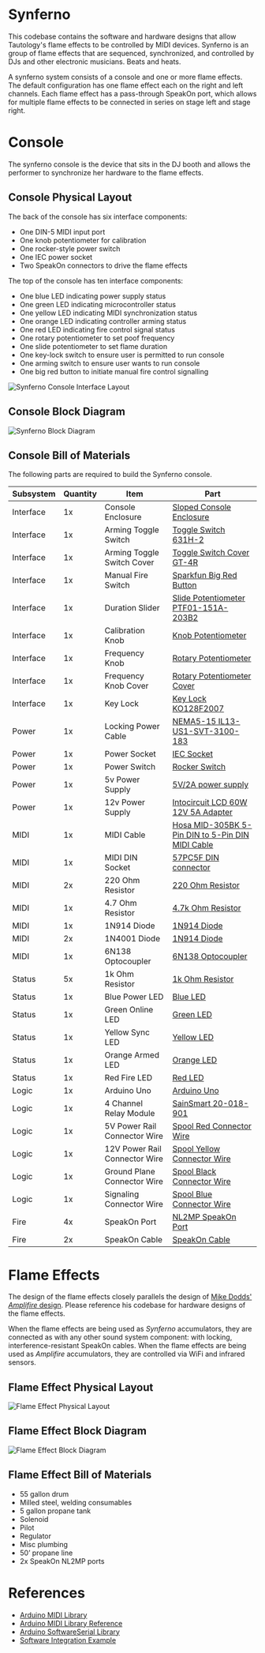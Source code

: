 # Synferno

This codebase contains the software and hardware designs that allow Tautology's flame effects to be controlled by MIDI devices. Synferno is an group of flame effects that are sequenced, synchronized, and controlled by DJs and other electronic musicians. Beats and heats.

A synferno system consists of a console and one or more flame effects. The default configuration has one flame effect each on the right and left channels. Each flame effect has a pass-through SpeakOn port, which allows for multiple flame effects to be connected in series on stage left and stage right.

# Console

The synferno console is the device that sits in the DJ booth and allows the performer to synchronize her hardware to the flame effects.

## Console Physical Layout

The back of the console has six interface components:

* One DIN-5 MIDI input port
* One knob potentiometer for calibration
* One rocker-style power switch
* One IEC power socket
* Two SpeakOn connectors to drive the flame effects

The top of the console has ten interface components:

* One blue LED indicating power supply status
* One green LED indicating microcontroller status
* One yellow LED indicating MIDI synchronization status
* One orange LED indicating controller arming status
* One red LED indicating fire control signal status
* One rotary potentiometer to set poof frequency
* One slide potentiometer to set flame duration
* One key-lock switch to ensure user is permitted to run console
* One arming switch to ensure user wants to run console
* One big red button to initiate manual fire control signalling

![Synferno Console Interface Layout](https://raw.githubusercontent.com/linenoise/synferno/master/docs/diagrams/Synferno%20Console%20Interface%20Layout.png)

## Console Block Diagram

![Synferno Block Diagram](https://github.com/linenoise/synferno/blob/master/docs/diagrams/Synferno%20Block%20Diagram.png)

## Console Bill of Materials

The following parts are required to build the Synferno console.

| Subsystem | Quantity | Item | Part |
|-----------|----------|------|------|
| Interface | 1x       | Console Enclosure | [Sloped Console Enclosure](http://www.mouser.com/ProductDetail/Hammond-Manufacturing/1456PH1WHBU/?qs=sGAEpiMZZMsrGrAVj6eTve6SRaySZpuD%2fmsbes6t2eY%3d) |
| Interface | 1x       | Arming Toggle Switch | [Toggle Switch 631H-2](http://www.mouser.com/Search/ProductDetail.aspx?qs=%2fs1LKTamv0xq52nnIMvCmA%3d%3d) |
| Interface | 1x       | Arming Toggle Switch Cover | [Toggle Switch Cover GT-4R](http://www.mouser.com/ProductDetail/CW-Industries/GT-4R/?qs=sGAEpiMZZMtQ1ytNl72Bk4W6RQFxQU1iz3A6OXxfbKA%3d) |
| Interface | 1x       | Manual Fire Switch | [Sparkfun Big Red Button](https://www.sparkfun.com/products/9181) |
| Interface | 1x       | Duration Slider | [Slide Potentiometer PTF01-151A-203B2](http://www.mouser.com/search/ProductDetail.aspx?R=0virtualkey0virtualkeyPTF01-151A-203B2) |
| Interface | 1x       | Calibration Knob | [Knob Potentiometer](http://www.mouser.com/ProductDetail/Bourns/3310Y-001-103L/?qs=sGAEpiMZZMtC25l1F4XBUzucK%2fsLA9imt%2fQ5wgh8OPI%3d) |
| Interface | 1x       | Frequency Knob | [Rotary Potentiometer](https://www.adafruit.com/product/562) |
| Interface | 1x       | Frequency Knob Cover | [Rotary Potentiometer Cover](https://www.adafruit.com/product/2046) |
| Interface | 1x       | Key Lock | [Key Lock KO128F2007](http://www.mouser.com/ProductDetail/E-Switch/KO128F2007/?qs=sGAEpiMZZMsw5ceDr7HJSDhm1FNsn9uc) |
| Power     | 1x       | Locking Power Cable | [NEMA5-15 IL13-US1-SVT-3100-183](http://www.mouser.com/ProductDetail/Schaffner/IL13-US1-SVT-3100-183/?qs=sGAEpiMZZMvXcJVS4l7FPzCKqis1WRpbesAGrSNHj1w%3d) |
| Power     | 1x       | Power Socket | [IEC Socket](http://www.mouser.com/ProductDetail/Schurter/62002300/?qs=sGAEpiMZZMvh4ezHM5rsUjbMf3rMlzcg3muYRtLA8Pw%3d) |
| Power     | 1x       | Power Switch | [Rocker Switch](http://www.mouser.com/ProductDetail/ZF/SRB22A2FBBNN/?qs=sGAEpiMZZMt%252bZbscA2DaEkUexJYfg5jP) |
| Power     | 1x       | 5v Power Supply | [5V/2A power supply](https://www.amazon.com/iMBAPrice-Adapter-Listed-Supply-5-Feet/dp/B00GUO5WUI/) |
| Power     | 1x       | 12v Power Supply | [Intocircuit LCD 60W 12V 5A Adapter](https://www.amazon.com/gp/product/B0023Y9EQC/) |
| MIDI      | 1x       | MIDI Cable | [Hosa MID-305BK 5-Pin DIN to 5-Pin DIN MIDI Cable](https://smile.amazon.com/Hosa-MID-305BK-5-Pin-MIDI-Cable/dp/B000068NTU/ref=sr_1_2?ie=UTF8&qid=1491257019&sr=8-2&keywords=MIDI+cable) |
| MIDI      | 1x       | MIDI DIN Socket | [57PC5F DIN connector](http://www.mouser.com/ProductDetail/Switchcraft/57PC5F/?qs=sGAEpiMZZMtAYTMy7wxAr0y4uKaR6FokQ9OyYICcpew%3d) |
| MIDI      | 2x       | 220 Ohm Resistor | [220 Ohm Resistor](http://www.mouser.com/ProductDetail/Ohmite/OY221KE/?qs=sGAEpiMZZMtlubZbdhIBIMnBmbYwsLxH0milUae1tMQ%3d) |
| MIDI      | 1x       | 4.7 Ohm Resistor | [4.7k Ohm Resistor](http://www.mouser.com/ProductDetail/Ohmite/OX472KE/?qs=sGAEpiMZZMsPqMdJzcrNwk%2fg3DPSHRNzqdU6hd7M%2fPE%3d) |
| MIDI      | 1x       | 1N914 Diode | [1N914 Diode](http://www.mouser.com/ProductDetail/Fairchild-Semiconductor/1N914/?qs=NSEUUqpg2uCfNuQFcxVZsA%3d%3d) |
| MIDI      | 2x       | 1N4001 Diode | [1N914 Diode](http://www.mouser.com/ProductDetail/Taiwan-Semiconductor/1N4001/?qs=sGAEpiMZZMuMAfj%252bWfX4nAIxm%252bOcj%252b2l) |
| MIDI      | 1x       | 6N138 Optocoupler | [6N138 Optocoupler](http://www.mouser.com/ProductDetail/Vishay-Semiconductors/6N138/?qs=sGAEpiMZZMtd3yBnp8bAgBFyizqDgEBJrkPNUPogu6s%3d) |
| Status    | 5x       | 1k Ohm Resistor | [1k Ohm Resistor](http://www.mouser.com/ProductDetail/Ohmite/OX102KE/?qs=sGAEpiMZZMsPqMdJzcrNwrKLa5kaGLxISs%2fpJlieb%252bA%3d) |
| Status    | 1x       | Blue Power LED | [Blue LED](https://www.radioshack.com/products/10mm-blue-led-lamp) |
| Status    | 1x       | Green Online LED | [Green LED](https://www.radioshack.com/products/radioshack-5mm-green-led) |
| Status    | 1x       | Yellow Sync LED | [Yellow LED](https://www.radioshack.com/products/5mm-yellow-led) |
| Status    | 1x       | Orange Armed LED | [Orange LED](https://www.radioshack.com/products/5mm-orance-led-1) |
| Status    | 1x       | Red Fire LED | [Red LED](https://www.radioshack.com/products/5mm-red-led-1) |
| Logic     | 1x       | Arduino Uno | [Arduino Uno](https://smile.amazon.com/Arduino-Uno-R3-Microcontroller-A000066/dp/B008GRTSV6/) |
| Logic     | 1x       | 4 Channel Relay Module | [SainSmart 20-018-901](https://www.sainsmart.com/sainsmart-4-channel-5v-solid-state-relay-module-board-omron-ssr-avr-dsp-arduino.html) |
| Logic     | 1x       | 5V Power Rail Connector Wire | [Spool Red Connector Wire](https://smile.amazon.com/GS-Powers-Power-Primary-Remote/dp/B01NCSJZWM/) |
| Logic     | 1x       | 12V Power Rail Connector Wire | [Spool Yellow Connector Wire](https://smile.amazon.com/GS-Powers-Power-Primary-Remote/dp/B01NCSJZWM/) |
| Logic     | 1x       | Ground Plane Connector Wire | [Spool Black Connector Wire](https://smile.amazon.com/GS-Powers-Power-Primary-Remote/dp/B01NCSJZWM/) |
| Logic     | 1x       | Signaling Connector Wire | [Spool Blue Connector Wire](https://smile.amazon.com/GS-Powers-Power-Primary-Remote/dp/B01NCSJZWM/) |
| Fire      | 4x       | SpeakOn Port | [NL2MP SpeakOn Port](https://www.amazon.com/Neutrik-Chassis-Speakon-Connector-NL2MP/dp/B00067JS3M/)
| Fire      | 2x       | SpeakOn Cable | [SpeakOn Cable](https://www.amazon.com/Ignite-Pro-Speakon-Gauge-Speaker/dp/B01CBC5ZE0/)

# Flame Effects

The design of the flame effects closely parallels the design of [Mike Dodds' *Amplifire* design](https://github.com/the-magister/amplifire). Please reference his codebase for hardware designs of the flame effects.

When the flame effects are being used as *Synferno* accumulators, they are connected as with any other sound system component: with locking, interference-resistant SpeakOn cables. When the flame effects are being used as *Amplifire* accumulators, they are controlled via WiFi and infrared sensors.

## Flame Effect Physical Layout

![Flame Effect Physical Layout](https://raw.githubusercontent.com/linenoise/synferno/master/docs/diagrams/accumulator_physical.png)

## Flame Effect Block Diagram

![Flame Effect Block Diagram](https://github.com/linenoise/synferno/blob/master/docs/diagrams/accumulator_diagram.png)

## Flame Effect Bill of Materials

* 55 gallon drum
* Milled steel, welding consumables
* 5 gallon propane tank
* Solenoid
* Pilot
* Regulator
* Misc plumbing
* 50’ propane line
* 2x SpeakOn NL2MP ports

# References

* [Arduino MIDI Library](https://github.com/FortySevenEffects/arduino_midi_library/)
* [Arduino MIDI Library Reference](http://arduinomidilib.fortyseveneffects.com/index.html)
* [Arduino SoftwareSerial Library](https://www.arduino.cc/en/Reference/SoftwareSerial)
* [Software Integration Example](http://libremusicproduction.com/tutorials/arduino-and-midi-in)

